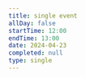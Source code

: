 ```yaml
---
title: single event
allDay: false
startTime: 12:00
endTime: 13:00
date: 2024-04-23
completed: null
type: single
---
```

